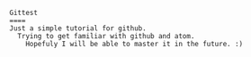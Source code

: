    Gittest
    ====
    Just a simple tutorial for github.
      Trying to get familiar with github and atom.
        Hopefuly I will be able to master it in the future. :)
